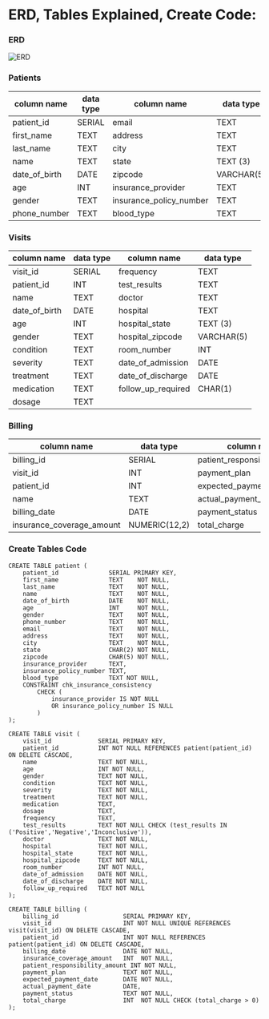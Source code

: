 # ERD, Tables Explained, Create Code:

### ERD
![ERD]("https://github.com/user-attachments/assets/e37c9914-ed7b-4903-9a64-11f0966d41fc")




### Patients
| column name   | data type | column name             | data type  |
| ------------- | --------- | ----------------------- | ---------- |
| patient_id    | SERIAL    | email                   | TEXT       |
| first_name    | TEXT      | address                 | TEXT       |
| last_name     | TEXT      | city                    | TEXT       |
| name          | TEXT      | state                   | TEXT (3)   |
| date_of_birth | DATE      | zipcode                 | VARCHAR(5) |
| age           | INT       | insurance_provider      | TEXT       |
| gender        | TEXT      | insurance_policy_number | TEXT       |
| phone_number  | TEXT      | blood_type              | TEXT       |




### Visits
| column name   | data type | column name        | data type  |
| ------------- | --------- | ------------------ | ---------- |
| visit_id      | SERIAL    | frequency          | TEXT       |
| patient_id    | INT       | test_results       | TEXT       |
| name          | TEXT      | doctor             | TEXT       |
| date_of_birth | DATE      | hospital           | TEXT       |
| age           | INT       | hospital_state     | TEXT (3)   |
| gender        | TEXT      | hospital_zipcode   | VARCHAR(5) |
| condition     | TEXT      | room_number        | INT        |
| severity      | TEXT      | date_of_admission  | DATE       |
| treatment     | TEXT      | date_of_discharge  | DATE       |
| medication    | TEXT      | follow_up_required | CHAR(1)    |
| dosage        | TEXT      |                    |            |


### Billing
| column name               | data type       | column name                     | data type     |
| ------------------------- | --------------- | ------------------------------- | ------------- |
| billing_id                | SERIAL          | patient_responsibility_amount   | NUMERIC(12,2) |
| visit_id                  | INT             | payment_plan                    | TEXT          |
| patient_id                | INT             | expected_payment_date           | DATE          |
| name                      | TEXT            | actual_payment_date             | DATE          |
| billing_date              | DATE            | payment_status                  | TEXT          |
| insurance_coverage_amount | NUMERIC(12,2)   | total_charge                    | NUMERIC(12,2) |


### Create Tables Code

```
CREATE TABLE patient (
    patient_id              SERIAL PRIMARY KEY,
    first_name              TEXT    NOT NULL,   
    last_name               TEXT    NOT NULL,
    name                    TEXT    NOT NULL,
    date_of_birth           DATE    NOT NULL,
    age                     INT     NOT NULL,
    gender                  TEXT    NOT NULL,
    phone_number            TEXT    NOT NULL,
    email                   TEXT    NOT NULL,
    address                 TEXT    NOT NULL,
    city                    TEXT    NOT NULL,
    state                   CHAR(2) NOT NULL,
    zipcode                 CHAR(5) NOT NULL,
    insurance_provider      TEXT,
    insurance_policy_number TEXT,
    blood_type              TEXT NOT NULL,
    CONSTRAINT chk_insurance_consistency
        CHECK (
            insurance_provider IS NOT NULL
            OR insurance_policy_number IS NULL
        )
);
```

```
CREATE TABLE visit (
    visit_id             SERIAL PRIMARY KEY,
    patient_id           INT NOT NULL REFERENCES patient(patient_id) ON DELETE CASCADE,
    name                 TEXT NOT NULL,
    age                  INT NOT NULL,
    gender               TEXT NOT NULL,
    condition            TEXT NOT NULL,
    severity             TEXT NOT NULL,
    treatment            TEXT NOT NULL,
    medication           TEXT,
    dosage               TEXT,
    frequency            TEXT,
    test_results         TEXT NOT NULL CHECK (test_results IN ('Positive','Negative','Inconclusive')),
    doctor               TEXT NOT NULL,
    hospital             TEXT NOT NULL,
    hospital_state       TEXT NOT NULL,
    hospital_zipcode     TEXT NOT NULL,
    room_number          INT NOT NULL,
    date_of_admission    DATE NOT NULL,
    date_of_discharge    DATE NOT NULL,
    follow_up_required   TEXT NOT NULL
);
```

```
CREATE TABLE billing (
    billing_id                  SERIAL PRIMARY KEY,
    visit_id                    INT NOT NULL UNIQUE REFERENCES visit(visit_id) ON DELETE CASCADE,
    patient_id                  INT NOT NULL REFERENCES patient(patient_id) ON DELETE CASCADE,
    billing_date                DATE NOT NULL,
    insurance_coverage_amount   INT  NOT NULL,
    patient_responsibility_amount INT NOT NULL,
    payment_plan                TEXT NOT NULL,
    expected_payment_date       DATE NOT NULL,
    actual_payment_date         DATE,
    payment_status              TEXT NOT NULL,
    total_charge                INT  NOT NULL CHECK (total_charge > 0)
);
```


